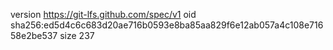 version https://git-lfs.github.com/spec/v1
oid sha256:ed5d4c6c683d20ae716b0593e8ba85aa829f6e12ab057a4c108e71658e2be537
size 237
